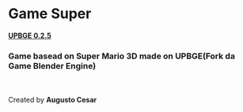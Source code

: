 # **Game Super**
**[UPBGE 0.2.5](https://github.com/UPBGE/upbge)**
<br/>
### Game basead on Super Mario 3D made on UPBGE(Fork da Game Blender Engine)


<br/><br/>
Created by **Augusto Cesar**